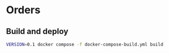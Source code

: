 # Orders

## Build and deploy

```bash
VERSION=0.1 docker compose -f docker-compose-build.yml build
```